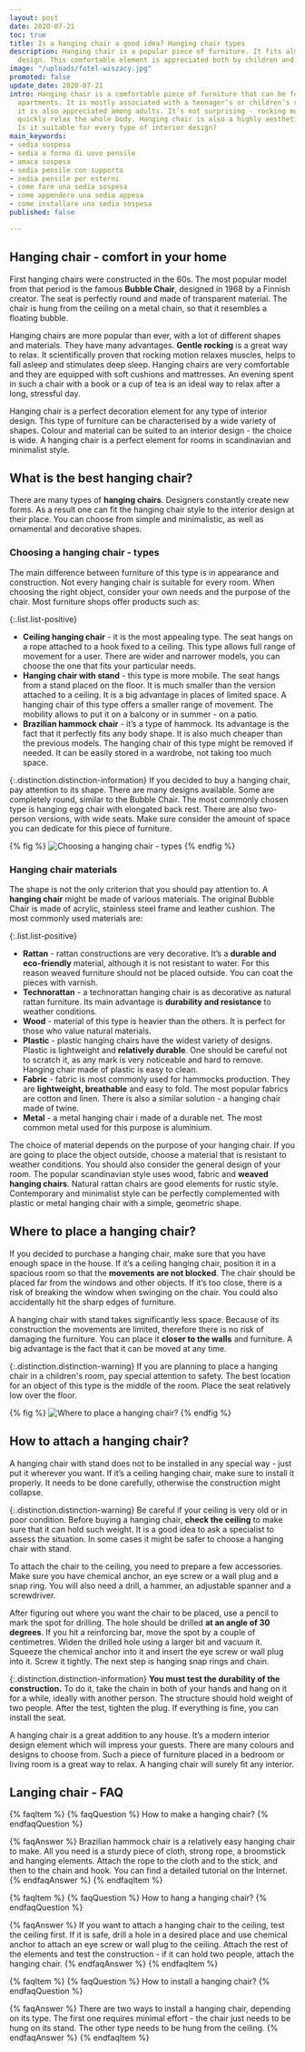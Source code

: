 ```yaml
---
layout: post
date: 2020-07-21
toc: true
title: Is a hanging chair a good idea? Hanging chair types
description: Hanging chair is a popular piece of furniture. It fits almost any interior
  design. This comfortable element is appreciated both by children and adults.
image: "/uploads/fotel-wiszacy.jpg"
promoted: false
update_date: 2020-07-21
intro: Hanging chair is a comfortable piece of furniture that can be found in many
  apartments. It is mostly associated with a teenager’s or children’s room, however
  it is also appreciated among adults. It’s not surprising - rocking movement can
  quickly relax the whole body. Hanging chair is also a highly aesthetic element.
  Is it suitable for every type of interior design?
main_keywords:
- sedia sospesa
- sedia a forma di uovo pensile
- amaca sospesa
- sedia pensile con supporto
- sedia pensile per esterni
- come fare una sedia sospesa
- come appendere una sedia appesa
- come installare una sedia sospesa
published: false

---
```

## Hanging chair - comfort in your home

First hanging chairs were constructed in the 60s. The most popular model from that period is the famous **Bubble Chair**, designed in 1968 by a Finnish creator. The seat is perfectly round and made of transparent material. The chair is hung from the ceiling on a metal chain, so that it resembles a floating bubble.

Hanging chairs are more popular than ever, with a lot of different shapes and materials. They have many advantages. **Gentle rocking** is a great way to relax. It scientifically proven that rocking motion relaxes muscles, helps to fall asleep and stimulates deep sleep. Hanging chairs are very comfortable and they are equipped with soft cushions and mattresses. An evening spent in such a chair with a book or a cup of tea is an ideal way to relax after a long, stressful day.

Hanging chair is a perfect decoration element for any type of interior design. This type of furniture can be characterised by a wide variety of shapes. Colour and material can be suited to an interior design - the choice is wide. A hanging chair is a perfect element for rooms in scandinavian and minimalist style.

## What is the best hanging chair?

There are many types of **hanging chairs**. Designers constantly create new forms. As a result one can fit the hanging chair style to the interior design at their place. You can choose from simple and minimalistic, as well as ornamental and decorative shapes.

### Choosing a hanging chair - types

The main difference between furniture of this type is in appearance and construction. Not every hanging chair is suitable for every room. When choosing the right object, consider your own needs and the purpose of the chair. Most furniture shops offer products such as:

{:.list.list-positive}

* **Ceiling hanging chair** - it is the most appealing type. The seat hangs on a rope attached to a hook fixed to a ceiling. This type allows full range of movement for a user. There are wider and narrower models, you can choose the one that fits your particular needs.
* **Hanging chair with stand** - this type is more mobile. The seat hangs from a stand placed on the floor. It is much smaller than the version attached to a ceiling. It is a big advantage in places of limited space. A hanging chair of this type offers a smaller range of movement. The mobility allows to put it on a balcony or in summer - on a patio.
* **Brazilian hammock chair** - it’s a type of hammock. Its advantage is the fact that it perfectly fits any body shape. It is also much cheaper than the previous models. The hanging chair of this type might be removed if needed. It can be easily stored in a wardrobe, not taking too much space.

{:.distinction.distinction-information}
If you decided to buy a hanging chair, pay attention to its shape. There are many designs available. Some are completely round, similar to the Bubble Chair. The most commonly chosen type is hanging egg chair with elongated back rest. There are also two-person versions, with wide seats. Make sure consider the amount of space you can dedicate for this piece of furniture.

{% fig %}
![Choosing a hanging chair - types](/uploads/fotel-wiszacy-do-pokoju.jpg "Choosing a hanging chair - types")
{% endfig %}

### Hanging chair materials

The shape is not the only criterion that you should pay attention to. A **hanging chair** might be made of various materials. The original Bubble Chair is made of acrylic, stainless steel frame and leather cushion. The most commonly used materials are:

{:.list.list-positive}

* **Rattan** - rattan constructions are very decorative. It’s a **durable and eco-friendly** material, although it is not resistant to water. For this reason weaved furniture should not be placed outside. You can coat the pieces with varnish.
* **Technorattan** - a technorattan hanging chair is as decorative as natural rattan furniture. Its main advantage is **durability and resistance** to weather conditions.
* **Wood** - material of this type is heavier than the others. It is perfect for those who value natural materials.
* **Plastic** - plastic hanging chairs have the widest variety of designs. Plastic is lightweight and **relatively durable**. One should be careful not to scratch it, as any mark is very noticeable and hard to remove. Hanging chair made of plastic is easy to clean.
* **Fabric** - fabric is most commonly used for hammocks production. They are **lightweight, breathable** and easy to fold. The most popular fabrics are cotton and linen. There is also a similar solution - a hanging chair made of twine.
* **Metal** - a metal hanging chair i made of a durable net. The most common metal used for this purpose is aluminium.

The choice of material depends on the purpose of your hanging chair. If you are going to place the object outside, choose a material that is resistant to weather conditions. You should also consider the general design of your room. The popular scandinavian style uses wood, fabric and **weaved hanging chairs**. Natural rattan chairs are good elements for rustic style. Contemporary and minimalist style can be perfectly complemented with plastic or metal hanging chair with a simple, geometric shape.

## Where to place a hanging chair?

If you decided to purchase a hanging chair, make sure that you have enough space in the house. If it’s a ceiling hanging chair, position it in a spacious room so that the **movements are not blocked**. The chair should be placed far from the windows and other objects. If it’s too close, there is a risk of breaking the window when swinging on the chair. You could also accidentally hit the sharp edges of furniture.

A hanging chair with stand takes significantly less space. Because of its construction the movements are limited, therefore there is no risk of damaging the furniture. You can place it **closer to the walls** and furniture. A big advantage is the fact that it can be moved at any time.

{:.distinction.distinction-warning}
If you are planning to place a hanging chair in a children's room, pay special attention to safety. The best location for an object of this type is the middle of the room. Place the seat relatively low over the floor.

{% fig %}
![Where to place a hanging chair?](/uploads/gdzie-umiescic-fotel-wiszacy.jpg "Where to place a hanging chair?")
{% endfig %}

## How to attach a hanging chair?

A hanging chair with stand does not to be installed in any special way - just put it wherever you want. If it’s a ceiling hanging chair, make sure to install it properly. It needs to be done carefully, otherwise the construction might collapse.

{:.distinction.distinction-warning}
Be careful if your ceiling is very old or in poor condition. Before buying a hanging chair, **check the ceiling** to make sure that it can hold such weight. It is a good idea to ask a specialist to assess the situation. In some cases it might be safer to choose a hanging chair with stand.

To attach the chair to the ceiling, you need to prepare a few accessories. Make sure you have chemical anchor, an eye screw or a wall plug and a snap ring. You will also need a drill, a hammer, an adjustable spanner and a screwdriver.

After figuring out where you want the chair to be placed, use a pencil to mark the spot for drilling. The hole should be drilled **at an angle of 30 degrees**. If you hit a reinforcing bar, move the spot by a couple of centimetres. Widen the drilled hole using a larger bit and vacuum it. Squeeze the chemical anchor into it and insert the eye screw or wall plug into it. Screw it tightly. The next step is hanging snap rings and chain.

{:.distinction.distinction-information}
**You must test the durability of the construction.** To do it, take the chain in both of your hands and hang on it for a while, ideally with another person. The structure should hold weight of two people. After the test, tighten the plug. If everything is fine, you can install the seat.

A hanging chair is a great addition to any house. It’s a modern interior design element which will impress your guests. There are many colours and designs to choose from. Such a piece of furniture placed in a bedroom or living room is a great way to relax. A hanging chair will surely fit any interior.

## Langing chair - FAQ

{% faqItem %}
{% faqQuestion %}
How to make a hanging chair?
{% endfaqQuestion %}

{% faqAnswer %}
Brazilian hammock chair is a relatively easy hanging chair to make. All you need is a sturdy piece of cloth, strong rope, a broomstick and hanging elements. Attach the rope to the cloth and to the stick, and then to the chain and hook. You can find a detailed tutorial on the Internet.
{% endfaqAnswer %}
{% endfaqItem %}

{% faqItem %}
{% faqQuestion %}
How to hang a hanging chair?
{% endfaqQuestion %}

{% faqAnswer %}
If you want to attach a hanging chair to the ceiling, test the ceiling first. If it is safe, drill a hole in a desired place and use chemical anchor to attach an eye screw or wall plug to the ceiling. Attach the rest of the elements and test the construction - if it can hold two people, attach the hanging chair.
{% endfaqAnswer %}
{% endfaqItem %}

{% faqItem %}
{% faqQuestion %}
How to install a hanging chair?
{% endfaqQuestion %}

{% faqAnswer %}
There are two ways to install a hanging chair, depending on its type. The first one requires minimal effort - the chair just needs to be hung on its stand. The other type needs to be hung from the ceiling.
{% endfaqAnswer %}
{% endfaqItem %}